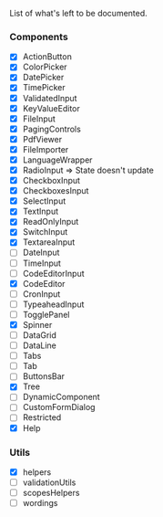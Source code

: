 List of what's left to be documented.

### Components

- [x] ActionButton
- [x] ColorPicker
- [x] DatePicker
- [x] TimePicker
- [x] ValidatedInput
- [x] KeyValueEditor
- [x] FileInput
- [x] PagingControls
- [x] PdfViewer
- [x] FileImporter
- [x] LanguageWrapper
- [x] RadioInput => State doesn't update
- [x] CheckboxInput
- [x] CheckboxesInput
- [x] SelectInput
- [x] TextInput
- [x] ReadOnlyInput
- [x] SwitchInput
- [x] TextareaInput
- [ ] DateInput
- [ ] TimeInput
- [ ] CodeEditorInput
- [x] CodeEditor
- [ ] CronInput
- [ ] TypeaheadInput
- [ ] TogglePanel
- [x] Spinner
- [ ] DataGrid
- [ ] DataLine
- [ ] Tabs
- [ ] Tab
- [ ] ButtonsBar
- [x] Tree
- [ ] DynamicComponent
- [ ] CustomFormDialog
- [ ] Restricted
- [x] Help

### Utils

- [x] helpers
- [ ] validationUtils
- [ ] scopesHelpers
- [ ] wordings